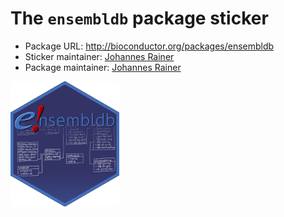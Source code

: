 # The `ensembldb` package sticker

* Package URL: http://bioconductor.org/packages/ensembldb
* Sticker maintainer: [Johannes Rainer](https://github.com/jotsetung/)
* Package maintainer: [Johannes Rainer](https://github.com/jotsetung/)

<img src="./ensembldb.png" height="200">


